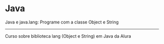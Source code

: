 # Java

 Java e java.lang: Programe com a classe Object e String
 
 ---

 Curso sobre biblioteca lang (Object e String) em Java da Alura
